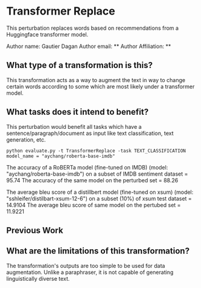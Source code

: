 # Transformer Replace

This perturbation replaces words based on recommendations from a Huggingface transformer model.

Author name: Gautier Dagan
Author email: **
Author Affiliation: **

## What type of a transformation is this?

This transformation acts as a way to augment the text in way to change certain words according to some which are most likely under a transformer model.

## What tasks does it intend to benefit?

This perturbation would benefit all tasks which have a sentence/paragraph/document as input like text classification,
text generation, etc.

`python evaluate.py -t TransformerReplace -task TEXT_CLASSIFICATION`
`model_name = "aychang/roberta-base-imdb"`

The accuracy of a RoBERTa model (fine-tuned on IMDB) (model: "aychang/roberta-base-imdb")
on a subset of IMDB sentiment dataset = 95.74
The accuracy of the same model on the perturbed set = 88.26

The average bleu score of a distillbert model (fine-tuned on xsum) (model: "sshleifer/distilbart-xsum-12-6")
on a subset (10%) of xsum test dataset = 14.9104
The average bleu score of same model on the pertubed set = 11.9221

## Previous Work

## What are the limitations of this transformation?

The transformation's outputs are too simple to be used for data augmentation. Unlike a paraphraser, it is not capable of generating linguistically diverse text.
